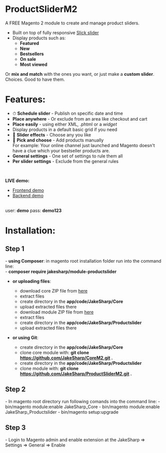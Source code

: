 # ProductSliderM2
A FREE Magento 2 module to create and manage product sliders.

- Built on top of fully responsive <a href="http://kenwheeler.github.io/slick/" target="_blank">Slick slider</a>
- Display products such as:
	-	**Featured**
	-	**New**
	-	**Bestsellers**
	-	**On sale**
	-	**Most viewed**

Or **mix and match** with the ones you want, or just make a **custom slider**. Choices. Good to have them.


# Features:
- ⏱ **Schedule slider** - Publish on specific date and time
- **Place anywhere** - Or exclude from an area like checkout and cart
- **Place easily** - using either XML, .phtml or a *widget*
- Display products in a default basic grid if you need
- 🎉 **Slider effects** - Choose any you like
- 🖖 **Pick and choose** - Add products manually <br/>
  For example: Your online channel just launched and Magento doesn't have a clue which your bestseller products are.
- **General settings** - One set of settings to rule them all
- **Per slider settings** - Exclude from the general rules

<br/>

**LIVE demo:**
- <a href="http://demo.jakesharpdev.com/" target="_blank">Frontend demo</a>
- <a href="http://demo.jakesharpdev.com/admin/" target="_blank">Backend demo</a>
<br/>
user: <strong>demo</strong>
pass: <strong>demo123</strong>

# Installation:
<h2>Step 1</h2>
- <strong>using Composer</strong>: in magento root installation folder run into the command line:<br/>
  - <strong>composer require jakesharp/module-productslider</strong>
 
- <strong>or uploading files</strong>: 
	- download core ZIP file from <a href="https://github.com/JakeSharp/CoreM2/archive/master.zip">here</a> 
	- extract files
	- create directory in the <strong>app/code/JakeSharp/Core</strong>
	- upload extracted files there
	- download module ZIP file from <a href="https://github.com/JakeSharp/ProductsliderM2/archive/master.zip">here</a> 
	- extract files
	- create directory in the <strong>app/code/JakeSharp/Productslider</strong>
	- upload extracted files there

- <strong>or using Git</strong>:
	- create directory in the <strong>app/code/JakeSharp/Core</strong>
	- clone core module with: <strong>git clone https://github.com/JakeSharp/CoreM2.git .</strong>
	- create directory in the <strong>app/code/JakeSharp/Productslider</strong>
	- clone module with: <strong>git clone https://github.com/JakeSharp/ProductSliderM2.git .</strong>

<h2>Step 2</h2>
- In magento root directory run following comands into the command line:
	- bin/magento module:enable JakeSharp_Core
	- bin/magento module:enable JakeSharp_Productslider
  	- bin/magento setup:upgrade

<h2>Step 3</h2>
- Login to Magento admin and enable extension at the JakeSharp => Settings => General => Enable

